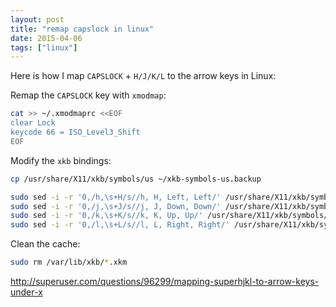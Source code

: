```yaml
---
layout: post
title: "remap capslock in linux"
date: 2015-04-06
tags: ["linux"]
---
```


Here is how I map `CAPSLOCK` + `H/J/K/L` to the arrow keys in Linux:

Remap the `CAPSLOCK` key with `xmodmap`:   

```sh
cat >> ~/.xmodmaprc <<EOF
clear Lock
keycode 66 = ISO_Level3_Shift
EOF
```

Modify the `xkb` bindings:

```sh
cp /usr/share/X11/xkb/symbols/us ~/xkb-symbols-us.backup

sudo sed -i -r '0,/h,\s+H/s//h, H, Left, Left/' /usr/share/X11/xkb/symbols/us 
sudo sed -i -r '0,/j,\s+J/s//j, J, Down, Down/' /usr/share/X11/xkb/symbols/us 
sudo sed -i -r '0,/k,\s+K/s//k, K, Up, Up/' /usr/share/X11/xkb/symbols/us 
sudo sed -i -r '0,/l,\s+L/s//l, L, Right, Right/' /usr/share/X11/xkb/symbols/us 
```

Clean the cache:

```sh
sudo rm /var/lib/xkb/*.xkm
```

<http://superuser.com/questions/96299/mapping-superhjkl-to-arrow-keys-under-x>
